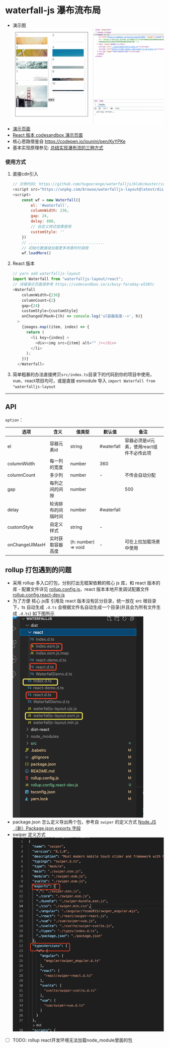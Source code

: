 # waterfall-js 瀑布流布局
- 演示图 ![waterfalljs](./src/assets/waterfallGif.gif)
- [演示页面](./src//index.html) 
- [React 版本 codesandbox 演示页面](https://codesandbox.io/s/busy-faraday-w538tc)
- 核心思路借鉴自 https://codepen.io/iounini/pen/KyYPKe
- 基本实现原理参见: [总结实现瀑布流的三种方式](https://shuliqi.github.io/2020/11/17/%E7%80%91%E5%B8%83%E6%B5%81%E7%9A%84%E5%AE%9E%E7%8E%B0%E6%96%B9%E5%BC%8F)
### 使用方式

1. 直接cdn引入
    ```js
    // 示例代码: https://github.com/hugeorange/waterfalljs/blob/master/src/index.html
    <script src="https://unpkg.com/browse/waterfalljs-layout@latest/dist/waterfalljs-layout.esm.js"></script>
    <script>
        const wf = new Waterfall({
            el: '#waterfall',
            columnWidth: 236,
            gap: 24,
            delay: 800,
            // 自定义样式按需使用
            customStyle: ''
        })
        // ..................................
        // 初始化数据或加载更多场景时时调用 
        wf.loadMore()
    ```
2. React 版本
    ```js
    // yarn add waterfalljs-layout
    import Waterfall from "waterfalljs-layout/react";
    // 详细演示页面请参考 https://codesandbox.io/s/busy-faraday-w538tc
    <Waterfall
        columnWidth={236}
        columnCount={2}
        gap={24}
        customStyle={customStyle}
        onChangeUlMaxH={(h) => console.log('ul容器高度-->', h)}
      >
        {images.map((item, index) => {
          return (
            <li key={index} >
              <div><img src={item} alt="" /></div>
            </li>
          );
        })}
      </Waterfall>
    ```

3. 简单粗暴的办法直接拷贝`src/index.ts`目录下的代码到你的项目中使用，vue、react项目均可，或是直接 esmodule 导入 `import Waterfall from "waterfalljs-layout`

---

## API

`option`：

| 选项           | 含义               | 值类型        | 默认值      | 备注 |
| -------------- | ------------------ | ------------- | ----------- | -------------------------- |
| el    | 容器元素id           | string        | #waterfall |容器必须是ul元素，使用react组件不必传此项|
| columnWidth | 每一列的宽度 | number        | 360        |   |
| columnCount    |多少列         | number   | - | 不传会自动分配   |
| gap    | 每列之间的间隙 | number |    |  500  |
| delay    | 轮询排布的间隔时间 | number        | #waterfall        |   |
| customStyle | 自定义样式 | string | -|   |
| onChangeUlMaxH | 实时获取容器高度 | (h: number) => void  | - |可在上拉加载场景中使用|

## rollup 打包遇到的问题
- 采用 rollup 多入口打包，分别打出无框架依赖的核心 js 库，和 react 版本的库 - 配置文件详见 [rollup.config.js](./rollup.config.js)，react 版本本地开发调试配置文件[rollup.config.react-dev.js](./rollup.config.react-dev.js)
- 为了方便 核心 js库 引用及 react 版本没有区分目录，统一放在 src 根目录下，ts 自动生成 `.d.ts` 会根据文件名自动生成一个目录(并且会为所有文件生成 `.d.ts`) 如下图所示
![dts](./src/assets/dts.png)
- package.json 怎么定义导出两个包，参考自 `swiper` 的定义方式 [Node.JS（新）Package.json exports 字段](https://www.cnblogs.com/taohuaya/p/15573719.html)
- swiper 定义方式 ![swiper-package.json](./src//assets/package-json-export.png)
- [ ] TODO: rollup react开发环境无法加载node_module里面的包

